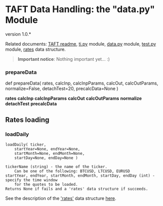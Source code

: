 TAFT Data Handling: the "data.py" Module
============================
version 1.0.*		

Related documents: [TAFT readme](README.md), [ti.py](ti.md) module, [data.py](data.md) module, [test.py](test.md) module, [rates](rates.md) data structure.		

> **Important notice**:
> Nothing important yet... :)   

<a name="prepareData"></a>
### prepareData ###
def prepareData( rates, calcInp, calcInpParams, calcOut, calcOutParams, normalize=False, detachTest=20, precalcData=None )
>		
**rates** 
**calcInp**
**calcInpParams**
**calcOut**
**calcOutParams**
**normalize**
**detachTest** 
**precalcData** 


Rates loading
-------------

### loadDaily ###
~~~
loadDaily( ticker, 
	startYear=None, endYear=None, 
	startMonth=None, endMonth=None, 
	startDay=None, endDay=None )
~~~
	tickerName (string) - the name of the ticker.   
		Can be one of the following: BTCUSD, LTCUSD, EURUSD
	startYear, endYear, startMonth, endMonth, startDay, endDay (int) - specify the time window 
		for the quotes to be loaded. 
	Returns None if fails and a 'rates' data structure if succeeds.

See the description of the ['rates'](rates.md) data structure [here](rates.md).  
